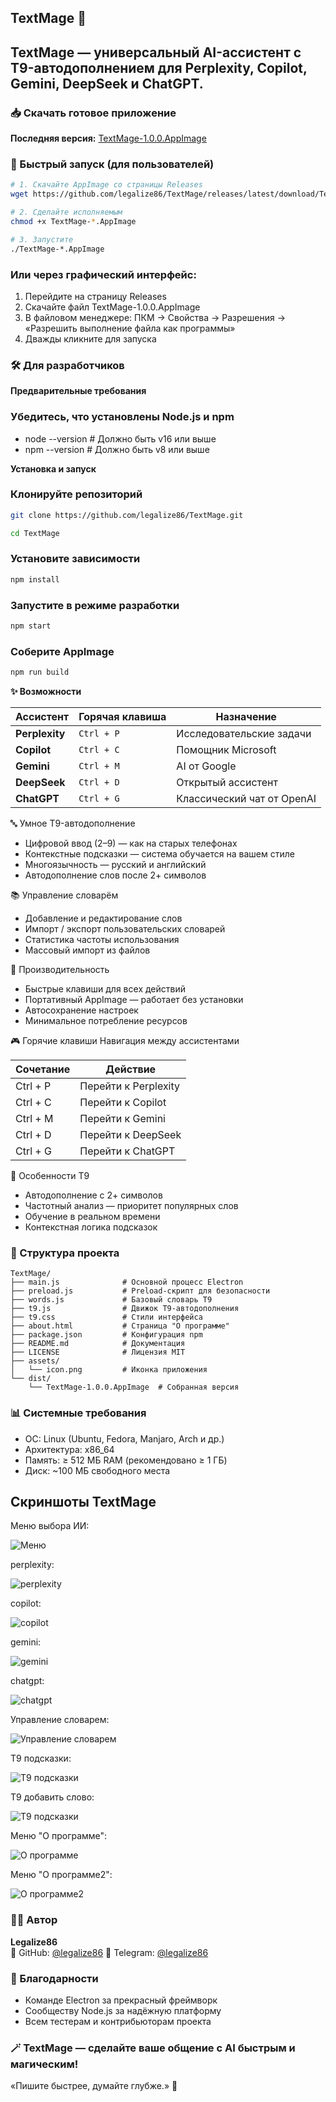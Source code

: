## TextMage 🔮
**TextMage** — универсальный AI-ассистент с T9-автодополнением для **Perplexity**, **Copilot**, **Gemini**, **DeepSeek** и **ChatGPT**.
---

### 📥 Скачать готовое приложение
**Последняя версия:** [TextMage-1.0.0.AppImage](https://github.com/legalize86/TextMage/releases/latest)

### 🚀 Быстрый запуск (для пользователей)
```bash
# 1. Скачайте AppImage со страницы Releases
wget https://github.com/legalize86/TextMage/releases/latest/download/TextMage-1.0.0.AppImage
```
```bash
# 2. Сделайте исполняемым
chmod +x TextMage-*.AppImage
```
```bash
# 3. Запустите
./TextMage-*.AppImage
```
### Или через графический интерфейс:

1. Перейдите на страницу Releases
2. Скачайте файл TextMage-1.0.0.AppImage
3. В файловом менеджере: ПКМ → Свойства → Разрешения → «Разрешить выполнение файла как программы»
4. Дважды кликните для запуска

### 🛠️ Для разработчиков
**Предварительные требования**
### Убедитесь, что установлены Node.js и npm
- node --version  # Должно быть v16 или выше
- npm --version   # Должно быть v8 или выше

**Установка и запуск**
### Клонируйте репозиторий
```bash
git clone https://github.com/legalize86/TextMage.git
```
```bash
cd TextMage
```
### Установите зависимости
```bash
npm install
```
### Запустите в режиме разработки
```bash
npm start
```
### Соберите AppImage
```bash
npm run build
```
**✨ Возможности**

| Ассистент      | Горячая клавиша | Назначение                 |
| -------------- | --------------- | -------------------------- |
| **Perplexity** | `Ctrl + P`      | Исследовательские задачи   |
| **Copilot**    | `Ctrl + C`      | Помощник Microsoft         |
| **Gemini**     | `Ctrl + M`      | AI от Google               |
| **DeepSeek**   | `Ctrl + D`      | Открытый ассистент         |
| **ChatGPT**    | `Ctrl + G`      | Классический чат от OpenAI |


🔤 Умное T9-автодополнение

- Цифровой ввод (2–9) — как на старых телефонах
- Контекстные подсказки — система обучается на вашем стиле
- Многоязычность — русский и английский
- Автодополнение слов после 2+ символов

📚 Управление словарём

- Добавление и редактирование слов
- Импорт / экспорт пользовательских словарей
- Статистика частоты использования
- Массовый импорт из файлов

🎯 Производительность

- Быстрые клавиши для всех действий
- Портативный AppImage — работает без установки
- Автосохранение настроек
- Минимальное потребление ресурсов

🎮 Горячие клавиши
Навигация между ассистентами

| Сочетание | Действие             |
| --------- | -------------------- |
| Ctrl + P  | Перейти к Perplexity |
| Ctrl + C  | Перейти к Copilot    |
| Ctrl + M  | Перейти к Gemini     |
| Ctrl + D  | Перейти к DeepSeek   |
| Ctrl + G  | Перейти к ChatGPT    |

🔮 Особенности T9

- Автодополнение с 2+ символов
- Частотный анализ — приоритет популярных слов
- Обучение в реальном времени
- Контекстная логика подсказок

### 📁 Структура проекта

```text
TextMage/
├── main.js              # Основной процесс Electron
├── preload.js           # Preload-скрипт для безопасности
├── words.js             # Базовый словарь T9
├── t9.js                # Движок T9-автодополнения
├── t9.css               # Стили интерфейса
├── about.html           # Страница "О программе"
├── package.json         # Конфигурация npm
├── README.md            # Документация
├── LICENSE              # Лицензия MIT
├── assets/
│   └── icon.png         # Иконка приложения
└── dist/
    └── TextMage-1.0.0.AppImage  # Собранная версия
```

### 📊 Системные требования

- ОС: Linux (Ubuntu, Fedora, Manjaro, Arch и др.)
- Архитектура: x86_64
- Память: ≥ 512 МБ RAM (рекомендовано ≥ 1 ГБ)
- Диск: ~100 МБ свободного места

## Скриншоты TextMage

Меню выбора ИИ:

![Меню](assets/screenshots/menu.png)

perplexity:

![perplexity](assets/screenshots/perplexity.png)

copilot:

![copilot](assets/screenshots/copilot.png)

gemini:

![gemini](assets/screenshots/gemini.png)

chatgpt:

![chatgpt](assets/screenshots/chatgpt.png)

Управление словарем:

![Управление словарем](assets/screenshots/dictionary_manager.png)

T9 подсказки:

![T9 подсказки](assets/screenshots/t9_top_bar.png)

T9 добавить слово:

![T9 подсказки](assets/screenshots/t9_add_word.png)

Меню "О программе":

![О программе](assets/screenshots/about.png)

Меню "О программе2":

![О программе2](assets/screenshots/about2.png)

### 👨‍💻 Автор

**Legalize86**  
🔗 GitHub: [@legalize86](https://github.com/legalize86)
📲 Telegram: [@legalize86](https://t.me/legalize86)

### 🙏 Благодарности

- Команде Electron за прекрасный фреймворк
- Сообществу Node.js за надёжную платформу
- Всем тестерам и контрибьюторам проекта

### 🪄 TextMage — сделайте ваше общение с AI быстрым и магическим!

«Пишите быстрее, думайте глубже.» 🚀
